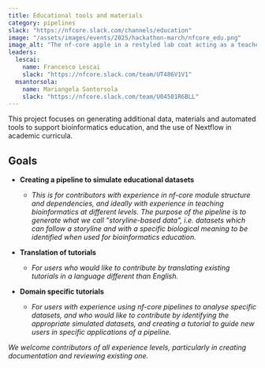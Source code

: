 ```yaml
---
title: Educational tools and materials
category: pipelines
slack: "https://nfcore.slack.com/channels/education"
image: "/assets/images/events/2025/hackathon-march/nfcore_edu.png"
image_alt: "The nf-core apple in a restyled lab coat acting as a teacher of DNA things"
leaders:
  lescai:
    name: Francesco Lescai
    slack: "https://nfcore.slack.com/team/UT486V1V1"
  msantorsola:
    name: Mariangela Santorsola
    slack: "https://nfcore.slack.com/team/U04501R6BLL"
---
```


This project focuses on generating additional data, materials and automated tools to support bioinformatics education, and the use of Nextflow in academic curricula.

## Goals

- **Creating a pipeline to simulate educational datasets**
  - _This is for contributors with experience in nf-core module structure and dependencies, and ideally with experience in teaching bioinformatics at different levels. The purpose of the pipeline is to generate what we call "storyline-based data", i.e. datasets which can follow a storyline and with a specific biological meaning to be identified when used for  bioinformatics education._

- **Translation of tutorials**
  - _For users who would like to contribute by translating existing tutorials in a language different than English._

- **Domain specific tutorials**
  - _For users with experience using nf-core pipelines to analyse specific datasets, and who would like to contribute by identifying the appropriate simulated datasets, and creating a tutorial to guide new users in specific applications of a pipeline._


_We welcome contributors of all experience levels, particularly in creating documentation and reviewing existing one._
